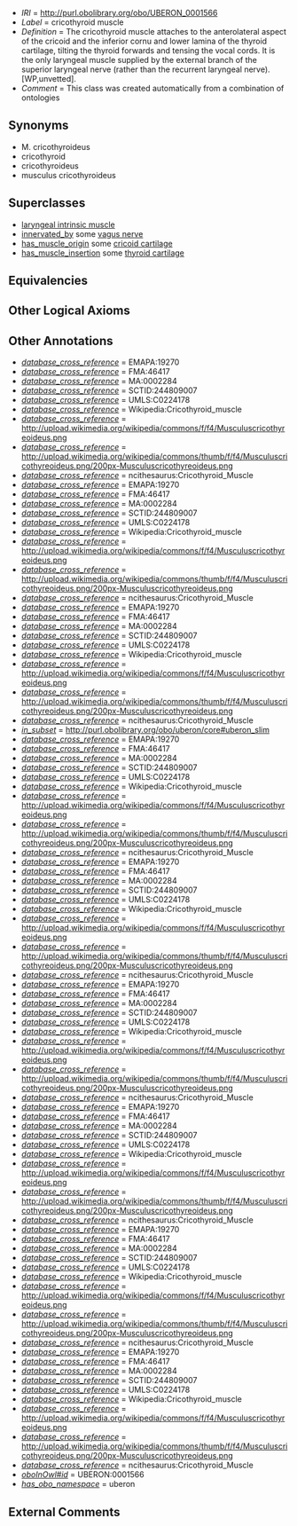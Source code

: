  * *IRI* = http://purl.obolibrary.org/obo/UBERON_0001566
 * *Label* = cricothyroid muscle
 * *Definition* = The cricothyroid muscle attaches to the anterolateral aspect of the cricoid and the inferior cornu and lower lamina of the thyroid cartilage, tilting the thyroid forwards and tensing the vocal cords. It is the only laryngeal muscle supplied by the external branch of the superior laryngeal nerve (rather than the recurrent laryngeal nerve). [WP,unvetted].
 * *Comment* = This class was created automatically from a combination of ontologies

## Synonyms

 * M. cricothyroideus
 * cricothyroid
 * cricothyroideus
 * musculus cricothyroideus

## Superclasses

 * [laryngeal intrinsic muscle](../../UBERON/28/UBERON_0006328.md)
 * [innervated_by](../../RO/05/RO_0002005.md) some [vagus nerve](../../UBERON/59/UBERON_0001759.md)
 * [has_muscle_origin](../../RO/72/RO_0002372.md) some [cricoid cartilage](../../UBERON/75/UBERON_0002375.md)
 * [has_muscle_insertion](../../RO/73/RO_0002373.md) some [thyroid cartilage](../../UBERON/38/UBERON_0001738.md)

## Equivalencies


## Other Logical Axioms


## Other Annotations

 * *[database_cross_reference](../../ef/oboInOwl#hasDbXref.md)* = EMAPA:19270
 * *[database_cross_reference](../../ef/oboInOwl#hasDbXref.md)* = FMA:46417
 * *[database_cross_reference](../../ef/oboInOwl#hasDbXref.md)* = MA:0002284
 * *[database_cross_reference](../../ef/oboInOwl#hasDbXref.md)* = SCTID:244809007
 * *[database_cross_reference](../../ef/oboInOwl#hasDbXref.md)* = UMLS:C0224178
 * *[database_cross_reference](../../ef/oboInOwl#hasDbXref.md)* = Wikipedia:Cricothyroid_muscle
 * *[database_cross_reference](../../ef/oboInOwl#hasDbXref.md)* = http://upload.wikimedia.org/wikipedia/commons/f/f4/Musculuscricothyreoideus.png
 * *[database_cross_reference](../../ef/oboInOwl#hasDbXref.md)* = http://upload.wikimedia.org/wikipedia/commons/thumb/f/f4/Musculuscricothyreoideus.png/200px-Musculuscricothyreoideus.png
 * *[database_cross_reference](../../ef/oboInOwl#hasDbXref.md)* = ncithesaurus:Cricothyroid_Muscle
 * *[database_cross_reference](../../ef/oboInOwl#hasDbXref.md)* = EMAPA:19270
 * *[database_cross_reference](../../ef/oboInOwl#hasDbXref.md)* = FMA:46417
 * *[database_cross_reference](../../ef/oboInOwl#hasDbXref.md)* = MA:0002284
 * *[database_cross_reference](../../ef/oboInOwl#hasDbXref.md)* = SCTID:244809007
 * *[database_cross_reference](../../ef/oboInOwl#hasDbXref.md)* = UMLS:C0224178
 * *[database_cross_reference](../../ef/oboInOwl#hasDbXref.md)* = Wikipedia:Cricothyroid_muscle
 * *[database_cross_reference](../../ef/oboInOwl#hasDbXref.md)* = http://upload.wikimedia.org/wikipedia/commons/f/f4/Musculuscricothyreoideus.png
 * *[database_cross_reference](../../ef/oboInOwl#hasDbXref.md)* = http://upload.wikimedia.org/wikipedia/commons/thumb/f/f4/Musculuscricothyreoideus.png/200px-Musculuscricothyreoideus.png
 * *[database_cross_reference](../../ef/oboInOwl#hasDbXref.md)* = ncithesaurus:Cricothyroid_Muscle
 * *[database_cross_reference](../../ef/oboInOwl#hasDbXref.md)* = EMAPA:19270
 * *[database_cross_reference](../../ef/oboInOwl#hasDbXref.md)* = FMA:46417
 * *[database_cross_reference](../../ef/oboInOwl#hasDbXref.md)* = MA:0002284
 * *[database_cross_reference](../../ef/oboInOwl#hasDbXref.md)* = SCTID:244809007
 * *[database_cross_reference](../../ef/oboInOwl#hasDbXref.md)* = UMLS:C0224178
 * *[database_cross_reference](../../ef/oboInOwl#hasDbXref.md)* = Wikipedia:Cricothyroid_muscle
 * *[database_cross_reference](../../ef/oboInOwl#hasDbXref.md)* = http://upload.wikimedia.org/wikipedia/commons/f/f4/Musculuscricothyreoideus.png
 * *[database_cross_reference](../../ef/oboInOwl#hasDbXref.md)* = http://upload.wikimedia.org/wikipedia/commons/thumb/f/f4/Musculuscricothyreoideus.png/200px-Musculuscricothyreoideus.png
 * *[database_cross_reference](../../ef/oboInOwl#hasDbXref.md)* = ncithesaurus:Cricothyroid_Muscle
 * *[in_subset](../../et/oboInOwl#inSubset.md)* = http://purl.obolibrary.org/obo/uberon/core#uberon_slim
 * *[database_cross_reference](../../ef/oboInOwl#hasDbXref.md)* = EMAPA:19270
 * *[database_cross_reference](../../ef/oboInOwl#hasDbXref.md)* = FMA:46417
 * *[database_cross_reference](../../ef/oboInOwl#hasDbXref.md)* = MA:0002284
 * *[database_cross_reference](../../ef/oboInOwl#hasDbXref.md)* = SCTID:244809007
 * *[database_cross_reference](../../ef/oboInOwl#hasDbXref.md)* = UMLS:C0224178
 * *[database_cross_reference](../../ef/oboInOwl#hasDbXref.md)* = Wikipedia:Cricothyroid_muscle
 * *[database_cross_reference](../../ef/oboInOwl#hasDbXref.md)* = http://upload.wikimedia.org/wikipedia/commons/f/f4/Musculuscricothyreoideus.png
 * *[database_cross_reference](../../ef/oboInOwl#hasDbXref.md)* = http://upload.wikimedia.org/wikipedia/commons/thumb/f/f4/Musculuscricothyreoideus.png/200px-Musculuscricothyreoideus.png
 * *[database_cross_reference](../../ef/oboInOwl#hasDbXref.md)* = ncithesaurus:Cricothyroid_Muscle
 * *[database_cross_reference](../../ef/oboInOwl#hasDbXref.md)* = EMAPA:19270
 * *[database_cross_reference](../../ef/oboInOwl#hasDbXref.md)* = FMA:46417
 * *[database_cross_reference](../../ef/oboInOwl#hasDbXref.md)* = MA:0002284
 * *[database_cross_reference](../../ef/oboInOwl#hasDbXref.md)* = SCTID:244809007
 * *[database_cross_reference](../../ef/oboInOwl#hasDbXref.md)* = UMLS:C0224178
 * *[database_cross_reference](../../ef/oboInOwl#hasDbXref.md)* = Wikipedia:Cricothyroid_muscle
 * *[database_cross_reference](../../ef/oboInOwl#hasDbXref.md)* = http://upload.wikimedia.org/wikipedia/commons/f/f4/Musculuscricothyreoideus.png
 * *[database_cross_reference](../../ef/oboInOwl#hasDbXref.md)* = http://upload.wikimedia.org/wikipedia/commons/thumb/f/f4/Musculuscricothyreoideus.png/200px-Musculuscricothyreoideus.png
 * *[database_cross_reference](../../ef/oboInOwl#hasDbXref.md)* = ncithesaurus:Cricothyroid_Muscle
 * *[database_cross_reference](../../ef/oboInOwl#hasDbXref.md)* = EMAPA:19270
 * *[database_cross_reference](../../ef/oboInOwl#hasDbXref.md)* = FMA:46417
 * *[database_cross_reference](../../ef/oboInOwl#hasDbXref.md)* = MA:0002284
 * *[database_cross_reference](../../ef/oboInOwl#hasDbXref.md)* = SCTID:244809007
 * *[database_cross_reference](../../ef/oboInOwl#hasDbXref.md)* = UMLS:C0224178
 * *[database_cross_reference](../../ef/oboInOwl#hasDbXref.md)* = Wikipedia:Cricothyroid_muscle
 * *[database_cross_reference](../../ef/oboInOwl#hasDbXref.md)* = http://upload.wikimedia.org/wikipedia/commons/f/f4/Musculuscricothyreoideus.png
 * *[database_cross_reference](../../ef/oboInOwl#hasDbXref.md)* = http://upload.wikimedia.org/wikipedia/commons/thumb/f/f4/Musculuscricothyreoideus.png/200px-Musculuscricothyreoideus.png
 * *[database_cross_reference](../../ef/oboInOwl#hasDbXref.md)* = ncithesaurus:Cricothyroid_Muscle
 * *[database_cross_reference](../../ef/oboInOwl#hasDbXref.md)* = EMAPA:19270
 * *[database_cross_reference](../../ef/oboInOwl#hasDbXref.md)* = FMA:46417
 * *[database_cross_reference](../../ef/oboInOwl#hasDbXref.md)* = MA:0002284
 * *[database_cross_reference](../../ef/oboInOwl#hasDbXref.md)* = SCTID:244809007
 * *[database_cross_reference](../../ef/oboInOwl#hasDbXref.md)* = UMLS:C0224178
 * *[database_cross_reference](../../ef/oboInOwl#hasDbXref.md)* = Wikipedia:Cricothyroid_muscle
 * *[database_cross_reference](../../ef/oboInOwl#hasDbXref.md)* = http://upload.wikimedia.org/wikipedia/commons/f/f4/Musculuscricothyreoideus.png
 * *[database_cross_reference](../../ef/oboInOwl#hasDbXref.md)* = http://upload.wikimedia.org/wikipedia/commons/thumb/f/f4/Musculuscricothyreoideus.png/200px-Musculuscricothyreoideus.png
 * *[database_cross_reference](../../ef/oboInOwl#hasDbXref.md)* = ncithesaurus:Cricothyroid_Muscle
 * *[database_cross_reference](../../ef/oboInOwl#hasDbXref.md)* = EMAPA:19270
 * *[database_cross_reference](../../ef/oboInOwl#hasDbXref.md)* = FMA:46417
 * *[database_cross_reference](../../ef/oboInOwl#hasDbXref.md)* = MA:0002284
 * *[database_cross_reference](../../ef/oboInOwl#hasDbXref.md)* = SCTID:244809007
 * *[database_cross_reference](../../ef/oboInOwl#hasDbXref.md)* = UMLS:C0224178
 * *[database_cross_reference](../../ef/oboInOwl#hasDbXref.md)* = Wikipedia:Cricothyroid_muscle
 * *[database_cross_reference](../../ef/oboInOwl#hasDbXref.md)* = http://upload.wikimedia.org/wikipedia/commons/f/f4/Musculuscricothyreoideus.png
 * *[database_cross_reference](../../ef/oboInOwl#hasDbXref.md)* = http://upload.wikimedia.org/wikipedia/commons/thumb/f/f4/Musculuscricothyreoideus.png/200px-Musculuscricothyreoideus.png
 * *[database_cross_reference](../../ef/oboInOwl#hasDbXref.md)* = ncithesaurus:Cricothyroid_Muscle
 * *[database_cross_reference](../../ef/oboInOwl#hasDbXref.md)* = EMAPA:19270
 * *[database_cross_reference](../../ef/oboInOwl#hasDbXref.md)* = FMA:46417
 * *[database_cross_reference](../../ef/oboInOwl#hasDbXref.md)* = MA:0002284
 * *[database_cross_reference](../../ef/oboInOwl#hasDbXref.md)* = SCTID:244809007
 * *[database_cross_reference](../../ef/oboInOwl#hasDbXref.md)* = UMLS:C0224178
 * *[database_cross_reference](../../ef/oboInOwl#hasDbXref.md)* = Wikipedia:Cricothyroid_muscle
 * *[database_cross_reference](../../ef/oboInOwl#hasDbXref.md)* = http://upload.wikimedia.org/wikipedia/commons/f/f4/Musculuscricothyreoideus.png
 * *[database_cross_reference](../../ef/oboInOwl#hasDbXref.md)* = http://upload.wikimedia.org/wikipedia/commons/thumb/f/f4/Musculuscricothyreoideus.png/200px-Musculuscricothyreoideus.png
 * *[database_cross_reference](../../ef/oboInOwl#hasDbXref.md)* = ncithesaurus:Cricothyroid_Muscle
 * *[oboInOwl#id](../../id/oboInOwl#id.md)* = UBERON:0001566
 * *[has_obo_namespace](../../ce/oboInOwl#hasOBONamespace.md)* = uberon

## External Comments

